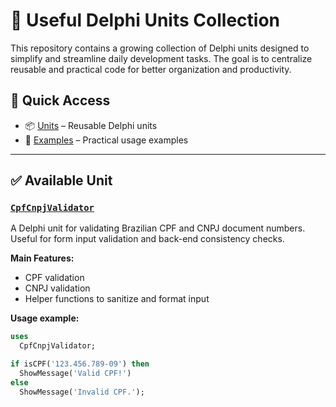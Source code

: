 # 🔧 Useful Delphi Units Collection

This repository contains a growing collection of Delphi units designed to simplify and streamline daily development tasks. The goal is to centralize reusable and practical code for better organization and productivity.

## 📂 Quick Access

- 📦 [Units](./Units) – Reusable Delphi units
- 🧪 [Examples](./Examples) – Practical usage examples

---

## ✅ Available Unit

### [`CpfCnpjValidator`](./Units/CpfCnpjValidator.pas)

A Delphi unit for validating Brazilian CPF and CNPJ document numbers. Useful for form input validation and back-end consistency checks.

**Main Features:**

- CPF validation
- CNPJ validation
- Helper functions to sanitize and format input

**Usage example:**

```pascal
uses
  CpfCnpjValidator;

if isCPF('123.456.789-09') then
  ShowMessage('Valid CPF!')
else
  ShowMessage('Invalid CPF.');
```
